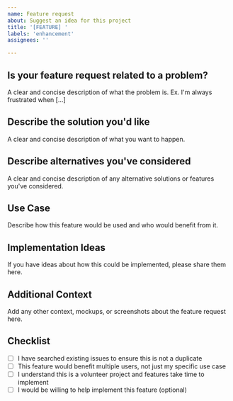 ```yaml
---
name: Feature request
about: Suggest an idea for this project
title: '[FEATURE] '
labels: 'enhancement'
assignees: ''

---
```


## Is your feature request related to a problem?
A clear and concise description of what the problem is. Ex. I'm always frustrated when [...]

## Describe the solution you'd like
A clear and concise description of what you want to happen.

## Describe alternatives you've considered
A clear and concise description of any alternative solutions or features you've considered.

## Use Case
Describe how this feature would be used and who would benefit from it.

## Implementation Ideas
If you have ideas about how this could be implemented, please share them here.

## Additional Context
Add any other context, mockups, or screenshots about the feature request here.

## Checklist
- [ ] I have searched existing issues to ensure this is not a duplicate
- [ ] This feature would benefit multiple users, not just my specific use case
- [ ] I understand this is a volunteer project and features take time to implement
- [ ] I would be willing to help implement this feature (optional)